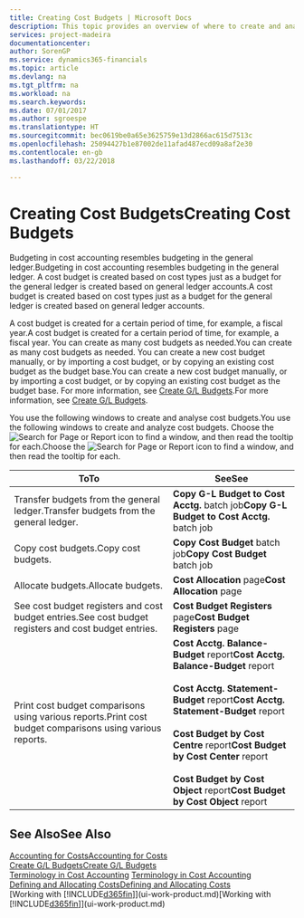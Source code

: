 ```yaml
---
title: Creating Cost Budgets | Microsoft Docs
description: This topic provides an overview of where to create and analyse cost budgets.
services: project-madeira
documentationcenter: 
author: SorenGP
ms.service: dynamics365-financials
ms.topic: article
ms.devlang: na
ms.tgt_pltfrm: na
ms.workload: na
ms.search.keywords: 
ms.date: 07/01/2017
ms.author: sgroespe
ms.translationtype: HT
ms.sourcegitcommit: bec0619be0a65e3625759e13d2866ac615d7513c
ms.openlocfilehash: 25094427b1e87002de11afad487ecd09a8af2e30
ms.contentlocale: en-gb
ms.lasthandoff: 03/22/2018

---
```

# <a name="creating-cost-budgets"></a><span data-ttu-id="88761-103">Creating Cost Budgets</span><span class="sxs-lookup"><span data-stu-id="88761-103">Creating Cost Budgets</span></span>
<span data-ttu-id="88761-104">Budgeting in cost accounting resembles budgeting in the general ledger.</span><span class="sxs-lookup"><span data-stu-id="88761-104">Budgeting in cost accounting resembles budgeting in the general ledger.</span></span> <span data-ttu-id="88761-105">A cost budget is created based on cost types just as a budget for the general ledger is created based on general ledger accounts.</span><span class="sxs-lookup"><span data-stu-id="88761-105">A cost budget is created based on cost types just as a budget for the general ledger is created based on general ledger accounts.</span></span>  

<span data-ttu-id="88761-106">A cost budget is created for a certain period of time, for example, a fiscal year.</span><span class="sxs-lookup"><span data-stu-id="88761-106">A cost budget is created for a certain period of time, for example, a fiscal year.</span></span> <span data-ttu-id="88761-107">You can create as many cost budgets as needed.</span><span class="sxs-lookup"><span data-stu-id="88761-107">You can create as many cost budgets as needed.</span></span> <span data-ttu-id="88761-108">You can create a new cost budget manually, or by importing a cost budget, or by copying an existing cost budget as the budget base.</span><span class="sxs-lookup"><span data-stu-id="88761-108">You can create a new cost budget manually, or by importing a cost budget, or by copying an existing cost budget as the budget base.</span></span> <span data-ttu-id="88761-109">For more information, see [Create G/L Budgets](finance-how-create-budgets.md).</span><span class="sxs-lookup"><span data-stu-id="88761-109">For more information, see [Create G/L Budgets](finance-how-create-budgets.md).</span></span>

<span data-ttu-id="88761-110">You use the following windows to create and analyse cost budgets.</span><span class="sxs-lookup"><span data-stu-id="88761-110">You use the following windows to create and analyze cost budgets.</span></span> <span data-ttu-id="88761-111">Choose the ![Search for Page or Report](media/ui-search/search_small.png "Search for Page or Report icon") icon to find a window, and then read the tooltip for each.</span><span class="sxs-lookup"><span data-stu-id="88761-111">Choose the ![Search for Page or Report](media/ui-search/search_small.png "Search for Page or Report icon") icon to find a window, and then read the tooltip for each.</span></span>

|<span data-ttu-id="88761-112">To</span><span class="sxs-lookup"><span data-stu-id="88761-112">To</span></span>|<span data-ttu-id="88761-113">See</span><span class="sxs-lookup"><span data-stu-id="88761-113">See</span></span>|  
|--------|---------|  
|<span data-ttu-id="88761-114">Transfer budgets from the general ledger.</span><span class="sxs-lookup"><span data-stu-id="88761-114">Transfer budgets from the general ledger.</span></span>|<span data-ttu-id="88761-115">**Copy G-L Budget to Cost Acctg.** batch job</span><span class="sxs-lookup"><span data-stu-id="88761-115">**Copy G-L Budget to Cost Acctg.** batch job</span></span>|  
|<span data-ttu-id="88761-116">Copy cost budgets.</span><span class="sxs-lookup"><span data-stu-id="88761-116">Copy cost budgets.</span></span>|<span data-ttu-id="88761-117">**Copy Cost Budget** batch job</span><span class="sxs-lookup"><span data-stu-id="88761-117">**Copy Cost Budget** batch job</span></span>|  
|<span data-ttu-id="88761-118">Allocate budgets.</span><span class="sxs-lookup"><span data-stu-id="88761-118">Allocate budgets.</span></span>|<span data-ttu-id="88761-119">**Cost Allocation** page</span><span class="sxs-lookup"><span data-stu-id="88761-119">**Cost Allocation** page</span></span>|  
|<span data-ttu-id="88761-120">See cost budget registers and cost budget entries.</span><span class="sxs-lookup"><span data-stu-id="88761-120">See cost budget registers and cost budget entries.</span></span>|<span data-ttu-id="88761-121">**Cost Budget Registers** page</span><span class="sxs-lookup"><span data-stu-id="88761-121">**Cost Budget Registers** page</span></span>|  
|<span data-ttu-id="88761-122">Print cost budget comparisons using various reports.</span><span class="sxs-lookup"><span data-stu-id="88761-122">Print cost budget comparisons using various reports.</span></span>|<span data-ttu-id="88761-123">**Cost Acctg. Balance-Budget** report</span><span class="sxs-lookup"><span data-stu-id="88761-123">**Cost Acctg. Balance-Budget** report</span></span><br /><br /> <span data-ttu-id="88761-124">**Cost Acctg. Statement-Budget** report</span><span class="sxs-lookup"><span data-stu-id="88761-124">**Cost Acctg. Statement-Budget** report</span></span><br /><br /> <span data-ttu-id="88761-125">**Cost Budget by Cost Centre** report</span><span class="sxs-lookup"><span data-stu-id="88761-125">**Cost Budget by Cost Center** report</span></span><br /><br /> <span data-ttu-id="88761-126">**Cost Budget by Cost Object** report</span><span class="sxs-lookup"><span data-stu-id="88761-126">**Cost Budget by Cost Object** report</span></span>|  

## <a name="see-also"></a><span data-ttu-id="88761-127">See Also</span><span class="sxs-lookup"><span data-stu-id="88761-127">See Also</span></span>  
[<span data-ttu-id="88761-128">Accounting for Costs</span><span class="sxs-lookup"><span data-stu-id="88761-128">Accounting for Costs</span></span>](finance-manage-cost-accounting.md)  
[<span data-ttu-id="88761-129">Create G/L Budgets</span><span class="sxs-lookup"><span data-stu-id="88761-129">Create G/L Budgets</span></span>](finance-how-create-budgets.md)  
<span data-ttu-id="88761-130">[Terminology in Cost Accounting](finance-terminology-in-cost-accounting.md) </span><span class="sxs-lookup"><span data-stu-id="88761-130">[Terminology in Cost Accounting](finance-terminology-in-cost-accounting.md) </span></span>  
[<span data-ttu-id="88761-131">Defining and Allocating Costs</span><span class="sxs-lookup"><span data-stu-id="88761-131">Defining and Allocating Costs</span></span>](finance-define-and-allocate-costs.md)  
<span data-ttu-id="88761-132">[Working with [!INCLUDE[d365fin](includes/d365fin_md.md)]](ui-work-product.md)</span><span class="sxs-lookup"><span data-stu-id="88761-132">[Working with [!INCLUDE[d365fin](includes/d365fin_md.md)]](ui-work-product.md)</span></span>

